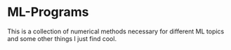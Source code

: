 # ML-Programs


This is a collection of numerical methods necessary for different ML topics and some other things I just find cool.

